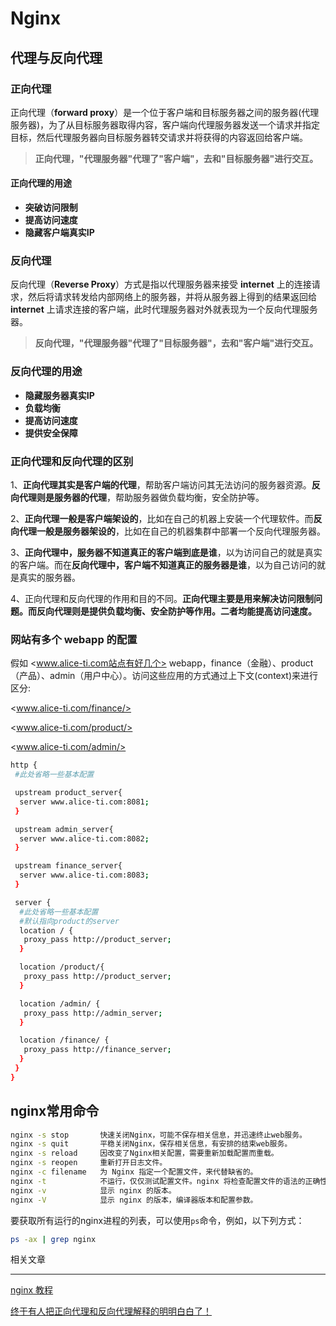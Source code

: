 # Nginx

## 代理与反向代理

### 正向代理

正向代理（**forward proxy**）是一个位于客户端和目标服务器之间的服务器(代理服务器)，为了从目标服务器取得内容，客户端向代理服务器发送一个请求并指定目标，然后代理服务器向目标服务器转交请求并将获得的内容返回给客户端。

> **正向代理，"代理服务器"代理了"客户端"，去和"目标服务器"进行交互。**

#### **正向代理的用途**

- **突破访问限制**
- **提高访问速度**
- **隐藏客户端真实IP**

### 反向代理

反向代理（**Reverse Proxy**）方式是指以代理服务器来接受 **internet** 上的连接请求，然后将请求转发给内部网络上的服务器，并将从服务器上得到的结果返回给 **internet** 上请求连接的客户端，此时代理服务器对外就表现为一个反向代理服务器。

> **反向代理，"代理服务器"代理了"目标服务器"，去和"客户端"进行交互。**

### **反向代理的用途**

- **隐藏服务器真实IP**
- **负载均衡**
- **提高访问速度**
- **提供安全保障**

### **正向代理和反向代理的区别**

1、**正向代理其实是客户端的代理**，帮助客户端访问其无法访问的服务器资源。**反向代理则是服务器的代理**，帮助服务器做负载均衡，安全防护等。

2、**正向代理一般是客户端架设的**，比如在自己的机器上安装一个代理软件。而**反向代理一般是服务器架设的**，比如在自己的机器集群中部署一个反向代理服务器。

3、**正向代理中，服务器不知道真正的客户端到底是谁**，以为访问自己的就是真实的客户端。而在**反向代理中，客户端不知道真正的服务器是谁**，以为自己访问的就是真实的服务器。

4、正向代理和反向代理的作用和目的不同。**正向代理主要是用来解决访问限制问题。而反向代理则是提供负载均衡、安全防护等作用。二者均能提高访问速度。**

### 网站有多个 webapp 的配置

假如 <www.alice-ti.com站点有好几个> webapp，finance（金融）、product（产品）、admin（用户中心）。访问这些应用的方式通过上下文(context)来进行区分:

<www.alice-ti.com/finance/>

<www.alice-ti.com/product/>

<www.alice-ti.com/admin/>

```bash
http {
 #此处省略一些基本配置

 upstream product_server{
  server www.alice-ti.com:8081;
 }

 upstream admin_server{
  server www.alice-ti.com:8082;
 }

 upstream finance_server{
  server www.alice-ti.com:8083;
 }

 server {
  #此处省略一些基本配置
  #默认指向product的server
  location / {
   proxy_pass http://product_server;
  }

  location /product/{
   proxy_pass http://product_server;
  }

  location /admin/ {
   proxy_pass http://admin_server;
  }

  location /finance/ {
   proxy_pass http://finance_server;
  }
 }
}
```

## nginx常用命令

```bash
nginx -s stop       快速关闭Nginx，可能不保存相关信息，并迅速终止web服务。
nginx -s quit       平稳关闭Nginx，保存相关信息，有安排的结束web服务。
nginx -s reload     因改变了Nginx相关配置，需要重新加载配置而重载。
nginx -s reopen     重新打开日志文件。
nginx -c filename   为 Nginx 指定一个配置文件，来代替缺省的。
nginx -t            不运行，仅仅测试配置文件。nginx 将检查配置文件的语法的正确性，并尝试打开配置文件中所引用到的文件。
nginx -v            显示 nginx 的版本。
nginx -V            显示 nginx 的版本，编译器版本和配置参数。
```

要获取所有运行的nginx进程的列表，可以使用`ps`命令，例如，以下列方式：

```bash
ps -ax | grep nginx
```

相关文章

---

[nginx 教程](https://github.com/dunwu/nginx-tutorial)

[终于有人把正向代理和反向代理解释的明明白白了！](https://cloud.tencent.com/developer/beta/article/1418457)
